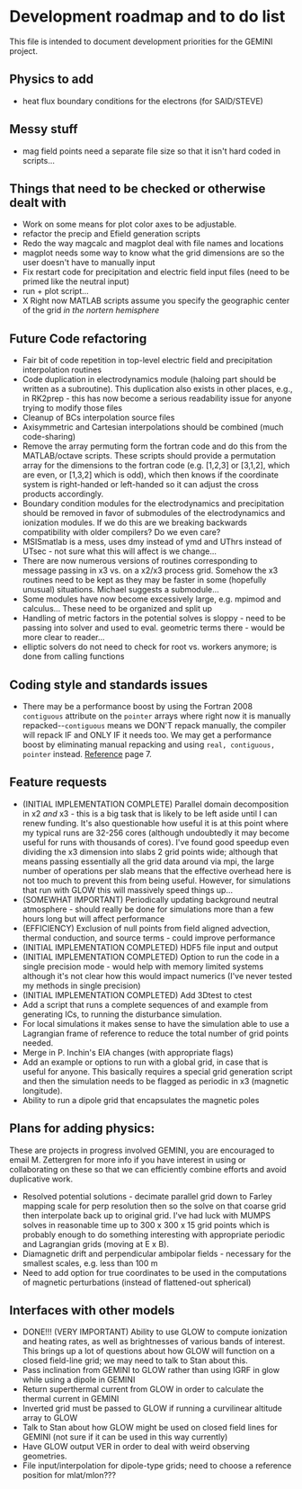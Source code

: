 # Development roadmap and to do list

This file is intended to document development priorities for the GEMINI project.  

## Physics to add
* heat flux boundary conditions for the electrons (for SAID/STEVE)


<!-- 
## Parallel in x2 and x3 changes
* grid.f90 needs to create x2all and give x2 to workers
* derivatives must know about x2 division to decide whether they differentiate over part of the grid or the whole thing...
* haloing of divs must know about x2 division - as long as haloing is okay, this should be fine
* rewrite custom broadcast and gather ops to deal with division in x2 and x3 - this also requires adding routines to pass x2i quantities
-->
<!--* alias halo functions -->

## Messy stuff

* mag field points need a separate file size so that it isn't hard coded in scripts...


## Things that need to be checked or otherwise dealt with

* Work on some means for plot color axes to be adjustable.
* refactor the precip and Efield generation scripts
* Redo the way magcalc and magplot deal with file names and locations
* magplot needs some way to know what the grid dimensions are so the user doesn't have to manually input 
* Fix restart code for precipitation and electric field input files (need to be primed like the neutral input)
* run + plot script...
* X Right now MATLAB scripts assume you specify the geographic center of the grid *in the nortern hemisphere*


## Future Code refactoring

* Fair bit of code repetition in top-level electric field and precipitation interpolation routines
* Code duplication in electrodynamics module (haloing part should be written as a subroutine).  This duplication also exists in other places, e.g., in RK2prep - this has now become a serious readability issue for anyone trying to modify those files
* Cleanup of BCs interpolation source files
* Axisymmetric and Cartesian interpolations should be combined (much code-sharing)
* Remove the array permuting form the fortran code and do this from the MATLAB/octave scripts.  These scripts should provide a permutation array for the dimensions to the fortran code (e.g. [1,2,3] or [3,1,2], which are even, or [1,3,2] which is odd), which then knows if the coordinate system is right-handed or left-handed so it can adjust the cross products accordingly.
* Boundary condition modules for the electrodynamics and precipitation should be removed in favor of submodules of the electrodynamics and ionization modules.  If we do this are we breaking backwards compatibility with older compilers?  Do we even care?
* MSISmatlab is a mess, uses dmy instead of ymd and UThrs instead of UTsec - not sure what this will affect is we change...
* There are now numerous versions of routines corresponding to message passing in x3 vs. on a x2/x3 process grid.  Somehow the x3 routines need to be kept as they may be faster in some (hopefully unusual) situations.  Michael suggests a submodule...
* Some modules have now become excessively large, e.g. mpimod and calculus...  These need to be organized and split up
* Handling of metric factors in the potential solves is sloppy - need to be passing into solver and used to eval. geometric terms there - would be more clear to reader...
* elliptic solvers do not need to check for root vs. workers anymore; is done from calling functions


## Coding style and standards issues
* There may be a performance boost by using the Fortran 2008 `contiguous` attribute on the `pointer` arrays where right now it is manually repacked--`contiguous` means we DON'T repack manually, the compiler will repack IF and ONLY IF it needs too.  We may get a performance boost by eliminating manual repacking and using `real, contiguous, pointer` instead. [Reference](https://modelingguru.nasa.gov/servlet/JiveServlet/previewBody/1527-102-1-2631/N1729-4.pdf) page 7.


## Feature requests
* (INITIAL IMPLEMENTATION COMPLETE) Parallel domain decomposition in x2 *and* x3 - this is a big task that is likely to be left aside until I can renew funding.  It's also questionable how useful it is at this point where my typical runs are 32-256 cores (although undoubtedly it may become useful for runs with thousands of cores).  I've found good speedup even dividing the x3 dimension into slabs 2 grid points wide; although that means passing essentially all the grid data around via mpi, the large number of operations per slab means that the effective overhead here is not too much to prevent this from being useful.  However, for simulations that run with GLOW this will massively speed things up...
* (SOMEWHAT IMPORTANT) Periodically updating background neutral atmosphere - should really be done for simulations more than a few hours long but will affect performance
* (EFFICIENCY) Exclusion of null points from field aligned advection, thermal conduction, and source terms - could improve performance
* (INITIAL IMPLEMENTATION COMPLETED) HDF5 file input and output
* (INITIAL IMPLEMENTATION COMPLETED) Option to run the code in a single precision mode - would help with memory limited systems although it's not clear how this would impact numerics (I've never tested my methods in single precision)
* (INITIAL IMPLEMENTATION COMPLETED) Add 3Dtest to ctest
* Add a script that runs a complete sequences of and example from generating ICs, to running the disturbance simulation.
* For local simulations it makes sense to have the simulation able to use a Lagrangian frame of reference to reduce the total number of grid points needed.
* Merge in P. Inchin's EIA changes (with appropriate flags)
* Add an example or options to run with a global grid, in case that is useful for anyone.  This basically requires a special grid generation script and then the simulation needs to be flagged as periodic in x3 (magnetic longitude).  
* Ability to run a dipole grid that encapsulates the magnetic poles


## Plans for adding physics:
These are projects in progress involved GEMINI, you are encouraged to email M. Zettergren for more info if you have interest in using or collaborating on these so that we can efficiently combine efforts and avoid duplicative work.

* Resolved potential solutions - decimate parallel grid down to Farley mapping scale for perp resolution then so the solve on that coarse grid then interpolate back up to original grid.  I've had luck with MUMPS solves in reasonable time up to 300 x 300 x 15 grid points which is probably enough to do something interesting with appropriate periodic and Lagrangian grids (moving at E x B).  
* Diamagnetic drift and perpendicular ambipolar fields - necessary for the smallest scales, e.g. less than 100 m
* Need to add option for true coordinates to be used in the computations of magnetic perturbations (instead of flattened-out spherical)


## Interfaces with other models
* DONE!!! (VERY IMPORTANT) Ability to use GLOW to compute ionization and heating rates, as well as brightnesses of various bands of interest.  This brings up a lot of questions about how GLOW will function on a closed field-line grid; we may need to talk to Stan about this.  
* Pass inclination from GEMINI to GLOW rather than using IGRF in glow while using a dipole in GEMINI
* Return superthermal current from GLOW in order to calculate the thermal current in GEMINI
* Inverted grid must be passed to GLOW if running a curvilinear altitude array to GLOW
* Talk to Stan about how GLOW might be used on closed field lines for GEMINI (not sure if it can be used in this way currently)
* Have GLOW output VER in order to deal with weird observing geometries.  
* File input/interpolation for dipole-type grids; need to choose a reference position for mlat/mlon???

